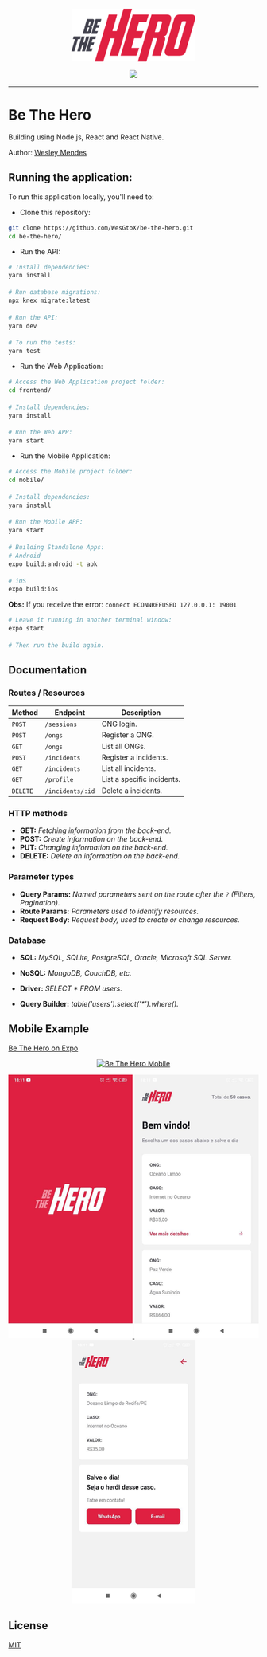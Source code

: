 <p align="center">
  <a href="https://github.com/WesGtoX/be-the-hero">
    <img src="frontend/src/assets/logo-be-the-hero.png" alt="Be The Hero" title="Be The Hero" width="250px">
  </a>
</p>
<p align="center">
    <a href="https://app.netlify.com/sites/bethehero-wes/deploys" alt="Netlify Status">
        <img src="https://api.netlify.com/api/v1/badges/0f800fdc-5a62-4f73-ba6b-b150b929e209/deploy-status" />
    </a>
</p>

-----------------

# Be The Hero

Building using Node.js, React and React Native.

Author: [Wesley Mendes](https://github.com/WesGtoX)


## Running the application:

To run this application locally, you'll need to:

- Clone this repository:
```bash
git clone https://github.com/WesGtoX/be-the-hero.git
cd be-the-hero/
```

- Run the API:
```bash
# Install dependencies:
yarn install

# Run database migrations:
npx knex migrate:latest

# Run the API:
yarn dev

# To run the tests:
yarn test
```

- Run the Web Application:
```bash
# Access the Web Application project folder:
cd frontend/

# Install dependencies:
yarn install

# Run the Web APP:
yarn start
```

- Run the Mobile Application:
```bash
# Access the Mobile project folder:
cd mobile/

# Install dependencies:
yarn install

# Run the Mobile APP:
yarn start

# Building Standalone Apps:
# Android
expo build:android -t apk

# iOS
expo build:ios
```

**Obs:** If you receive the error: `connect ECONNREFUSED 127.0.0.1: 19001`
```bash
# Leave it running in another terminal window:
expo start

# Then run the build again.
```


## Documentation

### Routes / Resources

|Method  |Endpoint        |Description               |
|--------|----------------|--------------------------|
|`POST`  |`/sessions`     |ONG login.                |
|`POST`  |`/ongs`         |Register a ONG.           |
|`GET`   |`/ongs`         |List all ONGs.            |
|`POST`  |`/incidents`    |Register a incidents.     |
|`GET`   |`/incidents`    |List all incidents.       |
|`GET`   |`/profile`      |List a specific incidents.|
|`DELETE`|`/incidents/:id`|Delete a incidents.       |


### HTTP methods

- **GET:** _Fetching information from the back-end._
- **POST:** _Create information on the back-end._
- **PUT:** _Changing information on the back-end._
- **DELETE:** _Delete an information on the back-end._


### Parameter types

- **Query Params:** _Named parameters sent on the route after the `?` (Filters, Pagination)._
- **Route Params:** _Parameters used to identify resources._
- **Request Body:** _Request body, used to create or change resources._


### Database

- **SQL:** _MySQL, SQLite, PostgreSQL, Oracle, Microsoft SQL Server._
- **NoSQL:** _MongoDB, CouchDB, etc._

- **Driver:** _SELECT * FROM users._
- **Query Builder:** _table('users').select('*').where()._


## Mobile Example

[Be The Hero on Expo](https://expo.io/@wesgtox/bethehero)

<p align="center">
  <a href="https://expo.io/@wesgtox/bethehero">
    <img src="mobile/screenshots/*.png" alt="Be The Hero Mobile" title="Be The Hero Mobile" width="250px">
  </a>
</p>
<p align="center">
  <a href="https://expo.io/@wesgtox/bethehero">
    <img src="mobile/screenshots/screenshot_01.jpg" alt="Be The Hero Mobile" title="Be The Hero Mobile" width="250px">
  </a>
    <a href="https://expo.io/@wesgtox/bethehero">
    <img src="mobile/screenshots/screenshot_02.jpg" alt="Be The Hero Mobile" title="Be The Hero Mobile" width="250px">
  </a>
    <a href="https://expo.io/@wesgtox/bethehero">
    <img src="mobile/screenshots/screenshot_03.jpg" alt="Be The Hero Mobile" title="Be The Hero Mobile" width="250px">
  </a>
</p>


## License ##

[MIT](LICENSE)
